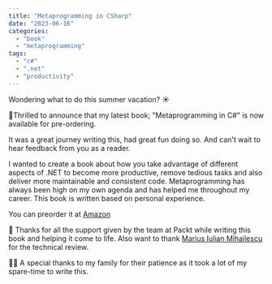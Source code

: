 ```yaml
---
title: "Metaprogramming in CSharp"
date: "2023-06-16"
categories: 
  - "book"
  - "metaprogramming"
tags: 
  - "c#"
  - ".net"
  - "productivity"
---
```


Wondering what to do this summer vacation? ☀️

🚀Thrilled to announce that my latest book; "Metaprogramming in C#" is now available for pre-ordering.

It was a great journey writing this, had great fun doing so. And can't wait to hear feedback from you as a reader.

I wanted to create a book about how you take advantage of different aspects of .NET to become more productive,
remove tedious tasks and also deliver more maintainable and consistent code.
Metaprogramming has always been high on my own agenda and has helped me throughout my career.
This book is written based on personal experience.

You can preorder it at [Amazon](https://www.amazon.com/Metaprogramming-Automate-your-development-simplify-ebook/dp/B0C53T3SQS/ref=sr_1_2?keywords=Metaprogramming+in+C%23&qid=1685613793&s=books&sr=1-2)

🤎 Thanks for all the support given by the team at Packt while writing this book and helping it come to life. Also want to thank [Marius Iulian Mihailescu]() for the technical review.

🤎🤎 A special thanks to my family for their patience as it took a lot of my spare-time to write this.
